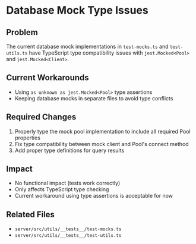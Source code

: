 # Database Mock Type Issues

## Problem
The current database mock implementations in `test-mocks.ts` and `test-utils.ts` have TypeScript type compatibility issues with `jest.Mocked<Pool>` and `jest.Mocked<Client>`.

## Current Workarounds
- Using `as unknown as jest.Mocked<Pool>` type assertions
- Keeping database mocks in separate files to avoid type conflicts

## Required Changes
1. Properly type the mock pool implementation to include all required Pool properties
2. Fix type compatibility between mock client and Pool's connect method
3. Add proper type definitions for query results

## Impact
- No functional impact (tests work correctly)
- Only affects TypeScript type checking
- Current workaround using type assertions is acceptable for now

## Related Files
- `server/src/utils/__tests__/test-mocks.ts`
- `server/src/utils/__tests__/test-utils.ts` 
